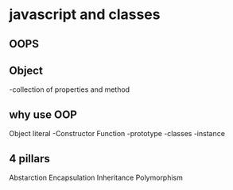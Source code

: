 # javascript and classes

## OOPS

## Object 
-collection of properties and method

## why use OOP
Object literal
-Constructor Function
-prototype
-classes
-instance

## 4 pillars
Abstarction
Encapsulation
Inheritance
Polymorphism
 